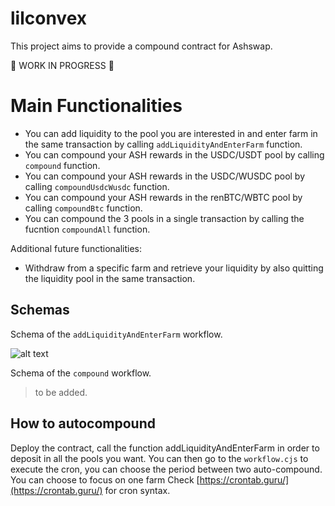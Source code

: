 # lilconvex

This project aims to provide a compound contract for Ashswap.

:construction: WORK IN PROGRESS :construction:

# Main Functionalities

- You can add liquidity to the pool you are interested in and enter farm in the same transaction by calling `addLiquidityAndEnterFarm` function.
- You can compound your ASH rewards in the USDC/USDT pool by calling `compound` function.
- You can compound your ASH rewards in the USDC/WUSDC pool by calling `compoundUsdcWusdc` function.
- You can compound your ASH rewards in the renBTC/WBTC pool by calling `compoundBtc` function.
- You can compound the 3 pools in a single transaction by calling the fucntion `compoundAll` function.

Additional future functionalities:

- Withdraw from a specific farm and retrieve your liquidity by also quitting the liquidity pool in the same transaction.

## Schemas

Schema of the `addLiquidityAndEnterFarm` workflow.

![alt text](https://github.com/yum0e/lilconvex/tree/main/images/addLiquidityAndEnterFarm.png?raw=true)

Schema of the `compound` workflow.

> to be added.

## How to autocompound

Deploy the contract, call the function addLiquidityAndEnterFarm in order to deposit in all the pools you want.
You can then go to the `workflow.cjs` to execute the cron, you can choose the period between two auto-compound. You can choose to focus on one farm
Check [https://crontab.guru/](https://crontab.guru/) for cron syntax.
